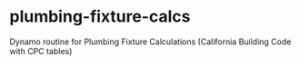 # plumbing-fixture-calcs
Dynamo routine for Plumbing Fixture Calculations (California Building Code with CPC tables)
